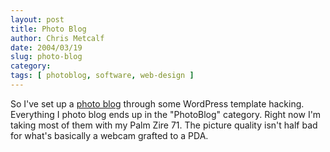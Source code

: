 ```yaml
---
layout: post
title: Photo Blog
author: Chris Metcalf
date: 2004/03/19
slug: photo-blog
category: 
tags: [ photoblog, software, web-design ]
---
```


So I've set up a <a href="/blog/archives/category/photoblog/">photo blog</a> through some WordPress template hacking. Everything I photo blog ends up in the "PhotoBlog" category.
Right now I'm taking most of them with my Palm Zire 71. The picture quality isn't half bad for what's basically a webcam grafted to a PDA.
